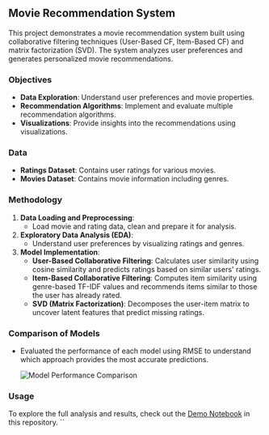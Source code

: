 ## Movie Recommendation System

This project demonstrates a movie recommendation system built using collaborative filtering techniques (User-Based CF, Item-Based CF) and matrix factorization (SVD). The system analyzes user preferences and generates personalized movie recommendations.

### Objectives

- **Data Exploration**: Understand user preferences and movie properties.
- **Recommendation Algorithms**: Implement and evaluate multiple recommendation algorithms.
- **Visualizations**: Provide insights into the recommendations using visualizations.

### Data

- **Ratings Dataset**: Contains user ratings for various movies.
- **Movies Dataset**: Contains movie information including genres.

### Methodology

1. **Data Loading and Preprocessing**: 
   - Load movie and rating data, clean and prepare it for analysis.
2. **Exploratory Data Analysis (EDA)**:
   - Understand user preferences by visualizing ratings and genres.
3. **Model Implementation**:
   - **User-Based Collaborative Filtering**: Calculates user similarity using cosine similarity and predicts ratings based on similar users' ratings.
   - **Item-Based Collaborative Filtering**: Computes item similarity using genre-based TF-IDF values and recommends items similar to those the user has already rated.
   - **SVD (Matrix Factorization)**: Decomposes the user-item matrix to uncover latent features that predict missing ratings.

### Comparison of Models

- Evaluated the performance of each model using RMSE to understand which approach provides the most accurate predictions.

   ![Model Performance Comparison](path/to/model_performance_comparison_screenshot.png)

### Usage

To explore the full analysis and results, check out the [Demo Notebook](path/to/demo_notebook.ipynb) in this repository.
   ``
